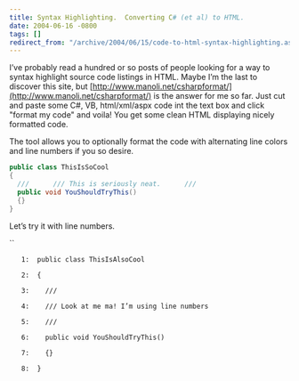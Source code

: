 ```yaml
---
title: Syntax Highlighting.  Converting C# (et al) to HTML.
date: 2004-06-16 -0800
tags: []
redirect_from: "/archive/2004/06/15/code-to-html-syntax-highlighting.aspx/"
---
```


I’ve probably read a hundred or so posts of people looking for a way to
syntax highlight source code listings in HTML. Maybe I’m the last to
discover this site, but
[http://www.manoli.net/csharpformat/](http://www.manoli.net/csharpformat/)
is the answer for me so far. Just cut and paste some C\#, VB,
html/xml/aspx code int the text box and click "format my code" and
voila! You get some clean HTML displaying nicely formatted code.

The tool allows you to optionally format the code with alternating line
colors and line numbers if you so desire.

```csharp
public class ThisIsSoCool
{
  ///      /// This is seriously neat.      ///      
  public void YouShouldTryThis()
  {}
}
```

Let’s try it with line numbers.

``

       1:  public class ThisIsAlsoCool

       2:  {

       3:    /// 

       4:    /// Look at me ma! I’m using line numbers

       5:    /// 

       6:    public void YouShouldTryThis()

       7:    {}

       8:  }

